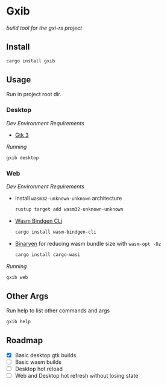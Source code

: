 # Gxib

*build tool for the gxi-rs project*

## Install

```bash
cargo install gxib
```

## Usage

Run in project root dir.

### Desktop

*Dev Environment Requirements*

* [Gtk 3](https://www.gtk.org/docs/installations/)

*Running* 
```bash
gxib desktop
```

### Web
*Dev Environment Requirements*

* install `wasm32-unknown-unknown` architecture
  ```bash
  rustup target add wasm32-unknown-unknown
  ```
* [Wasm Bindgen CLi](https://rustwasm.github.io/wasm-bindgen/reference/cli.html) 
  ```bash
  cargo install wasm-bindgen-cli
  ```  
* [Binaryen](https://github.com/WebAssembly/binaryen) 
  for reducing wasm bundle size with `wasm-opt -Oz`
  ```bash
  cargo install cargo-wasi
  ```

*Running*
```bash
gxib web
```

## Other Args

Run help to list other commands and args

```bash
gxib help
```

## Roadmap

* [X] Basic desktop gtk builds
* [ ] Basic wasm builds
* [ ] Desktop hot reload
* [ ] Web and Desktop hot refresh without losing state
